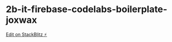 # 2b-it-firebase-codelabs-boilerplate-joxwax

[Edit on StackBlitz ⚡️](https://stackblitz.com/edit/2b-it-firebase-codelabs-boilerplate-joxwax)